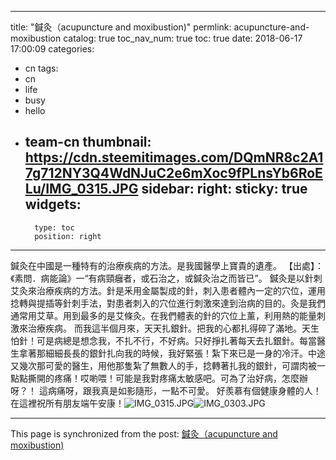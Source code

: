 
---
title: "鍼灸（acupuncture and moxibustion)"
permlink: acupuncture-and-moxibustion
catalog: true
toc_nav_num: true
toc: true
date: 2018-06-17 17:00:09
categories:
- cn
tags:
- cn
- life
- busy
- hello
- team-cn
thumbnail: https://cdn.steemitimages.com/DQmNR8c2A17g712NY3Q4WdNJuC2e6mXoc9fPLnsYb6RoELu/IMG_0315.JPG
sidebar:
    right:
        sticky: true
widgets:
    -
        type: toc
        position: right
---


鍼灸在中國是一種特有的治療疾病的方法。是我國醫學上寶貴的遺產。
     【出處】：《素問．病能論》一“有病頸癰者，或石治之，或鍼灸治之而皆已”。 
       鍼灸是以針刺艾灸來治療疾病的方法。針是釆用金屬製成的針，刺入患者體內一定的穴位，運用捻轉與提插等針刺手法，對患者刺入的穴位進行刺激來達到治病的目的。灸是我們通常用艾草。用到最多的是艾條灸。在我們體表的針的穴位上薰，利用熱的能量刺激來治療疾病。
       而我這半個月來，天天扎銀針。把我的心都扎得碎了滿地。天生怕針！可是病總是想念我，不扎不行，不好病。只好掙扎著每天去扎銀針。每當醫生拿著那細細長長的銀針扎向我的時候，我好緊張！紮下來已是一身的冷汗。中途又幾次那可愛的醫生，用他那隻紮了無數人的手，捻轉著扎我的銀針，可謂肉被一點點撕開的疼痛！哎喲喂！可能是我對疼痛太敏感吧。可為了治好病，怎麼辦呀？！
       這病痛呀，跟我真是如影隨形，一點不可愛。
       好羨慕有個健康身體的人！
       在這裡祝所有朋友端午安康！![IMG_0315.JPG](https://cdn.steemitimages.com/DQmNR8c2A17g712NY3Q4WdNJuC2e6mXoc9fPLnsYb6RoELu/IMG_0315.JPG)![IMG_0303.JPG](https://cdn.steemitimages.com/DQmVm6V6B8n7SexWgAEwSzV56vvDaBA1BJHhFwNf8CnGmvB/IMG_0303.JPG)

- - -

This page is synchronized from the post: [鍼灸（acupuncture and moxibustion)](https://steemit.com/@sunai/acupuncture-and-moxibustion)
